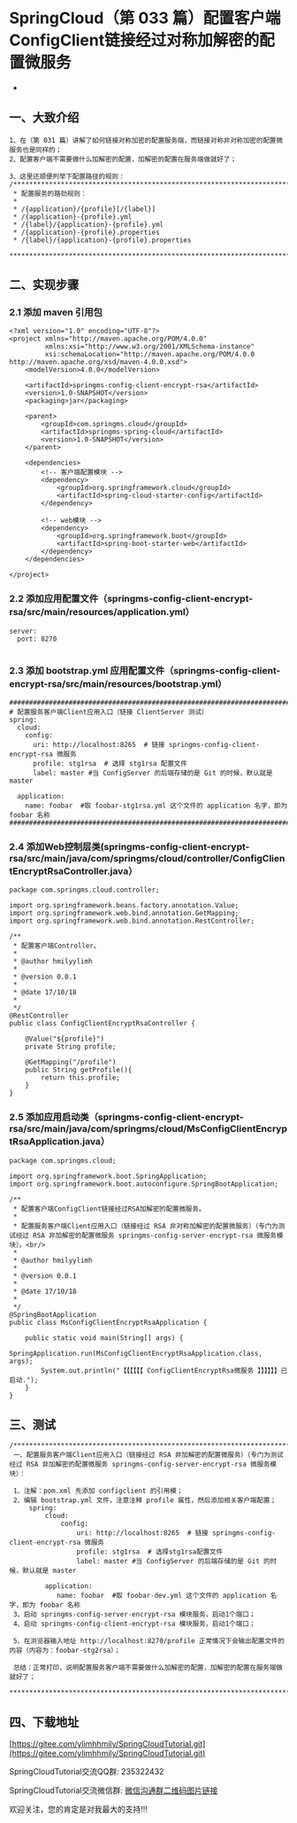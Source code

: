# SpringCloud（第 033 篇）配置客户端ConfigClient链接经过对称加解密的配置微服务
-

## 一、大致介绍

``` 
1、在（第 031 篇）讲解了如何链接对称加密的配置服务端，而链接对称非对称加密的配置微服务也是同样的；
2、配置客户端不需要做什么加解密的配置，加解密的配置在服务端做就好了；

3、这里还顺便列举下配置路径的规则：
/****************************************************************************************
 * 配置服务的路劲规则：
 *
 * /{application}/{profile}[/{label}]
 * /{application}-{profile}.yml
 * /{label}/{application}-{profile}.yml
 * /{application}-{profile}.properties
 * /{label}/{application}-{profile}.properties
 ****************************************************************************************/
```


## 二、实现步骤

### 2.1 添加 maven 引用包
``` 
<?xml version="1.0" encoding="UTF-8"?>
<project xmlns="http://maven.apache.org/POM/4.0.0"
         xmlns:xsi="http://www.w3.org/2001/XMLSchema-instance"
         xsi:schemaLocation="http://maven.apache.org/POM/4.0.0 http://maven.apache.org/xsd/maven-4.0.0.xsd">
    <modelVersion>4.0.0</modelVersion>

    <artifactId>springms-config-client-encrypt-rsa</artifactId>
    <version>1.0-SNAPSHOT</version>
    <packaging>jar</packaging>

    <parent>
        <groupId>com.springms.cloud</groupId>
        <artifactId>springms-spring-cloud</artifactId>
        <version>1.0-SNAPSHOT</version>
    </parent>

    <dependencies>
        <!-- 客户端配置模块 -->
        <dependency>
            <groupId>org.springframework.cloud</groupId>
            <artifactId>spring-cloud-starter-config</artifactId>
        </dependency>

        <!-- web模块 -->
        <dependency>
            <groupId>org.springframework.boot</groupId>
            <artifactId>spring-boot-starter-web</artifactId>
        </dependency>
    </dependencies>

</project>
```


### 2.2 添加应用配置文件（springms-config-client-encrypt-rsa/src/main/resources/application.yml）
``` 
server:
  port: 8270


```





### 2.3 添加 bootstrap.yml 应用配置文件（springms-config-client-encrypt-rsa/src/main/resources/bootstrap.yml）
``` 
#####################################################################################################
# 配置服务客户端Client应用入口（链接 ClientServer 测试）
spring:
  cloud:
    config:
      uri: http://localhost:8265  # 链接 springms-config-client-encrypt-rsa 微服务
      profile: stg1rsa  # 选择 stg1rsa 配置文件
      label: master #当 ConfigServer 的后端存储的是 Git 的时候，默认就是 master

  application:
    name: foobar  #取 foobar-stg1rsa.yml 这个文件的 application 名字，即为 foobar 名称
#####################################################################################################

```


### 2.4 添加Web控制层类(springms-config-client-encrypt-rsa/src/main/java/com/springms/cloud/controller/ConfigClientEncryptRsaController.java）
``` 
package com.springms.cloud.controller;

import org.springframework.beans.factory.annotation.Value;
import org.springframework.web.bind.annotation.GetMapping;
import org.springframework.web.bind.annotation.RestController;

/**
 * 配置客户端Controller。
 *
 * @author hmilyylimh
 *
 * @version 0.0.1
 *
 * @date 17/10/18
 *
 */
@RestController
public class ConfigClientEncryptRsaController {

    @Value("${profile}")
    private String profile;

    @GetMapping("/profile")
    public String getProfile(){
        return this.profile;
    }
}

```


### 2.5 添加应用启动类（springms-config-client-encrypt-rsa/src/main/java/com/springms/cloud/MsConfigClientEncryptRsaApplication.java）
``` 
package com.springms.cloud;

import org.springframework.boot.SpringApplication;
import org.springframework.boot.autoconfigure.SpringBootApplication;

/**
 * 配置客户端ConfigClient链接经过RSA加解密的配置微服务。
 *
 * 配置服务客户端Client应用入口（链接经过 RSA 非对称加解密的配置微服务）（专门为测试经过 RSA 非加解密的配置微服务 springms-config-server-encrypt-rsa 微服务模块）。<br/>
 *
 * @author hmilyylimh
 *
 * @version 0.0.1
 *
 * @date 17/10/18
 *
 */
@SpringBootApplication
public class MsConfigClientEncryptRsaApplication {

    public static void main(String[] args) {
        SpringApplication.run(MsConfigClientEncryptRsaApplication.class, args);
        System.out.println("【【【【【【 ConfigClientEncryptRsa微服务 】】】】】】已启动.");
    }
}
```

## 三、测试

``` 
/****************************************************************************************
 一、配置服务客户端Client应用入口（链接经过 RSA 非加解密的配置微服务）（专门为测试经过 RSA 非加解密的配置微服务 springms-config-server-encrypt-rsa 微服务模块）：

 1、注解：pom.xml 先添加 configclient 的引用模；
 2、编辑 bootstrap.yml 文件，注意注释 profile 属性，然后添加相关客户端配置；
     spring:
         cloud:
             config:
                 uri: http://localhost:8265  # 链接 springms-config-client-encrypt-rsa 微服务
                 profile: stg1rsa  # 选择stg1rsa配置文件
                 label: master #当 ConfigServer 的后端存储的是 Git 的时候，默认就是 master
        
         application:
            name: foobar  #取 foobar-dev.yml 这个文件的 application 名字，即为 foobar 名称
 3、启动 springms-config-server-encrypt-rsa 模块服务，启动1个端口；
 4、启动 springms-config-client-encrypt-rsa 模块服务，启动1个端口；

 5、在浏览器输入地址 http://localhost:8270/profile 正常情况下会输出配置文件的内容（内容为：foobar-stg2rsa）；

 总结：正常打印，说明配置服务客户端不需要做什么加解密的配置，加解密的配置在服务端做就好了；
 ****************************************************************************************/
```


## 四、下载地址

[https://gitee.com/ylimhhmily/SpringCloudTutorial.git](https://gitee.com/ylimhhmily/SpringCloudTutorial.git)

SpringCloudTutorial交流QQ群: 235322432

SpringCloudTutorial交流微信群: [微信沟通群二维码图片链接](https://gitee.com/ylimhhmily/SpringCloudTutorial/blob/master/doc/qrcode/SpringCloudWeixinQrcode.png)

欢迎关注，您的肯定是对我最大的支持!!!




























